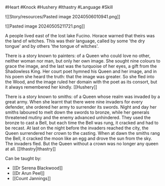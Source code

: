 #Heart #Knock #Hushery #Ithastry #Language #Skill 

![[Story/resources/Pasted image 20240506010941.png]]

![[Pasted image 20240505211721.png]]

A people lived east of the lost lake Fucino. Horace warned that theirs was the land of witches. This was their language, called by some 'the dry tongue' and by others 'the tongue of witches'.

There is a story known to painters: of a Queen who could love no other, neither woman nor man, but only her own image. She sought nine colours to grace the image, and the last was the turquoise of her eyes, a gift from the Shadowless King. Her court poet hymned his Queen and her image, and in his poem she heard the truth: that the image was greater. So she fled into the Wood, and the image ruled her domain with the poet as its consort, but it always remembered her kindly. [[Hushery]]

There is a story known to smiths: of a Queen whose realm was invaded by a great army. When she learnt that there were nine invaders for every defender, she ordered her army to surrender its swords. Night and day her smiths laboured to melt down the swords to bronze, while her generals threatened mutiny and the enemy advanced unhindered. They used the bronze to cast a Bell, but each time the Bell was rung, it cracked and had to be recast. At last on the night before the invaders reached the city, the Queen surrendered her crown to the casting. When at dawn the smiths rang the Bell, it cracked the moon like an egg and drove the sun from the sky. The invaders fled. But the Queen without a crown was no longer any queen at all. [[Ithastry|Ithastry]]

Can be taught by:
- [[Dr Serena Blackwood]]
- [[Dr Arun Peel]]
- [[Count Jannings]]